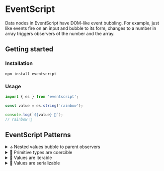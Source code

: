 # EventScript

Data nodes in EventScript have DOM-like event bubbling. For example,
just like events fire on an input and bubble to its form, changes to a number
in array triggers observers of the number and the array.

## Getting started
### Installation
```
npm install eventscript
```
### Usage
```js
import { es } from 'eventscript';

const value = es.string('rainbow');

console.log(`${value} 🌈`);
// rainbow 🌈
```


## EventScript Patterns

<details>
	<summary>🔝 Nested values bubble to parent observers</summary>

```js
const numbers = es.array([
	es.number(1),
	es.number(2),
	es.number(3),
]);
const one = numbers.at(0);
const length = numbers.length;

let numberCount = 0;
numbers.subscribe(() => console.log(`numberCount === ${++numberCount}`));
// numberCount === 1

let lengthCount = 0;
length.subscribe(() => console.log(`lengthCount === ${++lengthCount}`));
// lengthCount === 1

one.set(100);
// numberCount === 2

numbers.push(es.number(4));
// lengthCount === 2
// numberCount === 3

```
</details>

<details>
	<summary>💱 Primitive types are coercible</summary>

This includes `ESString`, `ESNumber` and `ESBoolean`.

```js
const fifteen = 5 + es.number(10);
console.log(`fifteen === 15 (${fifteen === 15})`);
// fifteen === 15 (true)

const catch22 = es.string('catch') + es.number(22);
console.log(catch22, `(${typeof catch22})`);
// catch22 (string)
```
</details>

<details>
	<summary>🔄 Values are iterable</summary>

Nodes that have iterable native counterparts are also iterable. For example, you can use the `for...of` construct to iterate `ESMap` or `ESString`.
```js
const esString = es.string('123');

for (const char of esString) {
	console.log(`${char} Mississippi`);
}
// 1 Mississipi
// 2 Mississipi
// 3 Mississipi

const set = new Set(esString);
console.log(set);
// Set(3) { '1', '2', '3'}
```
</details>

<details>
	<summary>💾 Values are serializable</summary>

```js
const esMap = es.map({
	one: es.number(1),
	two: es.number(2),
	three: es.number(3),
});

console.log(JSON.stringify(esMap));
// {"one":1,"two":2,"three":3}
console.log(esMap.toJSON());
// { one: 1, two: 2, three: 3 }
```
</details>

